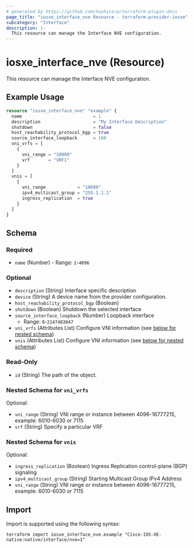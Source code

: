 ```yaml
---
# generated by https://github.com/hashicorp/terraform-plugin-docs
page_title: "iosxe_interface_nve Resource - terraform-provider-iosxe"
subcategory: "Interface"
description: |-
  This resource can manage the Interface NVE configuration.
---
```


# iosxe_interface_nve (Resource)

This resource can manage the Interface NVE configuration.

## Example Usage

```terraform
resource "iosxe_interface_nve" "example" {
  name                           = 1
  description                    = "My Interface Description"
  shutdown                       = false
  host_reachability_protocol_bgp = true
  source_interface_loopback      = 100
  vni_vrfs = [
    {
      vni_range = "10000"
      vrf       = "VRF1"
    }
  ]
  vnis = [
    {
      vni_range            = "10000"
      ipv4_multicast_group = "255.1.1.1"
      ingress_replication  = true
    }
  ]
}
```

<!-- schema generated by tfplugindocs -->
## Schema

### Required

- `name` (Number) - Range: `1`-`4096`

### Optional

- `description` (String) Interface specific description
- `device` (String) A device name from the provider configuration.
- `host_reachability_protocol_bgp` (Boolean)
- `shutdown` (Boolean) Shutdown the selected interface
- `source_interface_loopback` (Number) Loopback interface
  - Range: `0`-`2147483647`
- `vni_vrfs` (Attributes List) Configure VNI information (see [below for nested schema](#nestedatt--vni_vrfs))
- `vnis` (Attributes List) Configure VNI information (see [below for nested schema](#nestedatt--vnis))

### Read-Only

- `id` (String) The path of the object.

<a id="nestedatt--vni_vrfs"></a>
### Nested Schema for `vni_vrfs`

Optional:

- `vni_range` (String) VNI range or instance between 4096-16777215, example: 6010-6030 or 7115
- `vrf` (String) Specify a particular VRF


<a id="nestedatt--vnis"></a>
### Nested Schema for `vnis`

Optional:

- `ingress_replication` (Boolean) Ingress Replication control-plane (BGP) signaling
- `ipv4_multicast_group` (String) Starting Multicast Group IPv4 Address
- `vni_range` (String) VNI range or instance between 4096-16777215, example: 6010-6030 or 7115

## Import

Import is supported using the following syntax:

```shell
terraform import iosxe_interface_nve.example "Cisco-IOS-XE-native:native/interface/nve=1"
```
